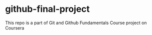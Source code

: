 # github-final-project
This repo is a part of Git and Github Fundamentals Course project on Coursera
